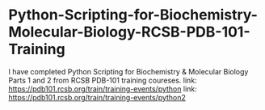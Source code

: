 # Python-Scripting-for-Biochemistry-Molecular-Biology-RCSB-PDB-101-Training

I have completed Python Scripting for Biochemistry & Molecular Biology Parts 1 and 2 from RCSB PDB-101 training coureses.
link: https://pdb101.rcsb.org/train/training-events/python
link: https://pdb101.rcsb.org/train/training-events/python2
